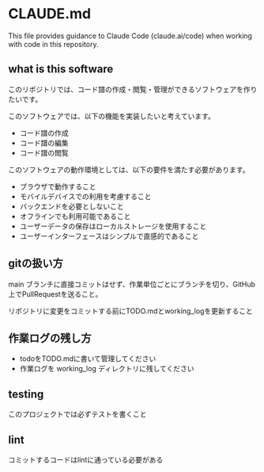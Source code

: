 # CLAUDE.md

This file provides guidance to Claude Code (claude.ai/code) when working with code in this repository.

## what is this software
このリポジトリでは、コード譜の作成・閲覧・管理ができるソフトウェアを作りたいです。

このソフトウェアでは、以下の機能を実装したいと考えています。

- コード譜の作成
- コード譜の編集
- コード譜の閲覧

このソフトウェアの動作環境としては、以下の要件を満たす必要があります。
- ブラウザで動作すること
- モバイルデバイスでの利用を考慮すること
- バックエンドを必要としないこと
- オフラインでも利用可能であること
- ユーザーデータの保存はローカルストレージを使用すること
- ユーザーインターフェースはシンプルで直感的であること

## gitの扱い方

main ブランチに直接コミットはせず、作業単位ごとにブランチを切り、GitHub上でPullRequestを送ること。

リポジトリに変更をコミットする前にTODO.mdとworking_logを更新すること

## 作業ログの残し方

- todoをTODO.mdに書いて管理してください
- 作業ログを working_log ディレクトリに残してください 

## testing

このプロジェクトでは必ずテストを書くこと

## lint

コミットするコードはlintに通っている必要がある
